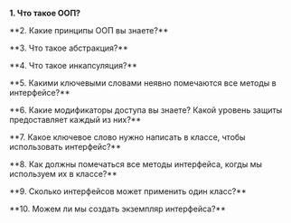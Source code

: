 <p> <b> 1. Что такое ООП? </b> </p>

<p> **2. Какие принципы ООП вы знаете?** </p>

<p> **3. Что такое абстракция?**  </p>

<p> **4. Что такое инкапсуляция?** </p>

<p> **5. Какими ключевыми словами неявно помечаются все методы в интерфейсе?** </p>

<p> **6. Какие модификаторы доступа вы знаете? Какой уровень защиты предоставляет каждый из них?** </p>

<p> **7. Какое ключевое слово нужно написать в классе, чтобы использовать интерфейс?** </p>

<p> **8. Как должны помечаться все методы интерфейса, когды мы используем их в классе?** </p>

<p> **9. Сколько интерфейсов может применить один класс?** </p>

<p> **10. Можем ли мы создать экземпляр интерфейса?** </p>
